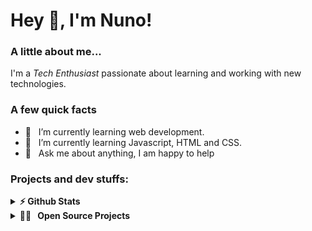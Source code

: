 <h1> Hey 👋, I'm Nuno!</h1>
</h1>

### A little about me...
I'm a *Tech Enthusiast* passionate about learning and working with new technologies.<br/>

### A few quick facts
- 🔭 &nbsp; I’m currently learning web development.
- 🌱 &nbsp; I’m currently learning Javascript, HTML and CSS.
- 💬 &nbsp; Ask me about anything, I am happy to help

### Projects and dev stuffs:

<details>	
  <summary><b>⚡ Github Stats</b></summary>
</details>

<details>
  <summary><b>👩‍💻 &nbsp; Open Source Projects</b></summary>
</details>
